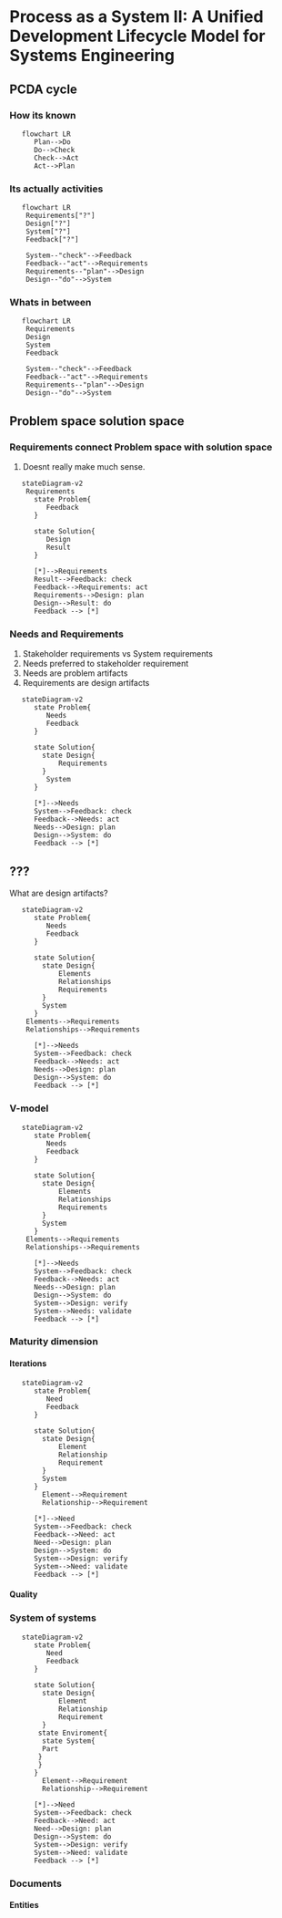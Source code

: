 # Process as a System II: A Unified Development Lifecycle Model for Systems Engineering

## PCDA cycle
### How its known
```mermaid
   flowchart LR
      Plan-->Do
      Do-->Check
      Check-->Act
      Act-->Plan
```
### Its actually activities
```mermaid
   flowchart LR
    Requirements["?"]
    Design["?"]
    System["?"]
    Feedback["?"]
    
    System--"check"-->Feedback
    Feedback--"act"-->Requirements
    Requirements--"plan"-->Design
    Design--"do"-->System
```
### Whats in between
```mermaid
   flowchart LR
    Requirements
    Design
    System
    Feedback
    
    System--"check"-->Feedback
    Feedback--"act"-->Requirements
    Requirements--"plan"-->Design
    Design--"do"-->System
```

## Problem space solution space

### Requirements connect Problem space with solution space

1. Doesnt really make much sense.

```mermaid
   stateDiagram-v2
    Requirements
      state Problem{
         Feedback
      }

      state Solution{
         Design
         Result
      }

      [*]-->Requirements
      Result-->Feedback: check
      Feedback-->Requirements: act
      Requirements-->Design: plan
      Design-->Result: do
      Feedback --> [*]
```

### Needs and Requirements

1. Stakeholder requirements vs System requirements
2. Needs preferred to stakeholder requirement
3. Needs are problem artifacts
4. Requirements are design artifacts

```mermaid
   stateDiagram-v2
      state Problem{
         Needs
         Feedback
      }

      state Solution{
        state Design{
            Requirements
        }
         System
      }

      [*]-->Needs
      System-->Feedback: check
      Feedback-->Needs: act
      Needs-->Design: plan
      Design-->System: do
      Feedback --> [*]
```
## ???

What are design artifacts?

```mermaid
   stateDiagram-v2
      state Problem{
         Needs
         Feedback
      }

      state Solution{
        state Design{
            Elements
            Relationships
            Requirements
        }
        System
      }
    Elements-->Requirements
    Relationships-->Requirements

      [*]-->Needs
      System-->Feedback: check
      Feedback-->Needs: act
      Needs-->Design: plan
      Design-->System: do
      Feedback --> [*]
```

### V-model

```mermaid
   stateDiagram-v2
      state Problem{
         Needs
         Feedback
      }

      state Solution{
        state Design{
            Elements
            Relationships
            Requirements
        }
        System
      }
    Elements-->Requirements
    Relationships-->Requirements

      [*]-->Needs
      System-->Feedback: check
      Feedback-->Needs: act
      Needs-->Design: plan
      Design-->System: do
      System-->Design: verify
      System-->Needs: validate
      Feedback --> [*]
```

### Maturity dimension

#### Iterations

```mermaid
   stateDiagram-v2
      state Problem{
         Need
         Feedback
      }

      state Solution{
        state Design{
            Element
            Relationship
            Requirement
        }
        System
      }
        Element-->Requirement
        Relationship-->Requirement

      [*]-->Need
      System-->Feedback: check
      Feedback-->Need: act
      Need-->Design: plan
      Design-->System: do
      System-->Design: verify
      System-->Need: validate
      Feedback --> [*]
```

#### Quality

### System of systems

```mermaid
   stateDiagram-v2
      state Problem{
         Need
         Feedback
      }

      state Solution{
        state Design{
            Element
            Relationship
            Requirement
        }
       state Enviroment{
        state System{
        Part
       }
       }
      }
        Element-->Requirement
        Relationship-->Requirement

      [*]-->Need
      System-->Feedback: check
      Feedback-->Need: act
      Need-->Design: plan
      Design-->System: do
      System-->Design: verify
      System-->Need: validate
      Feedback --> [*]
```

### Documents

#### Entities